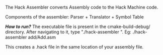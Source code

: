 The Hack Assembler converts Assembly code to the Hack Machine code.

Components of the assembler: Parser + Translator + Symbol Table

***How to run?***
The executable file is present in the cmake-build-debug/ directory. After navigating to it, type "./hack-assembler <file-name>".
  Eg: ./hack-assembler add/Add.asm
  
  This creates a .hack file in the same location of your assembly file.
